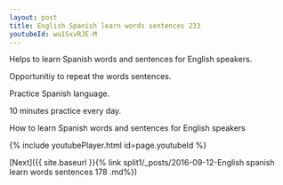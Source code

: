 ```yaml
---
layout: post
title: English Spanish learn words sentences 233 
youtubeId: wu1SxvRJE-M
---
```

 
 
Helps to learn Spanish words and sentences for English speakers.

Opportunitiy to repeat the words sentences. 

Practice Spanish language. 
 
10 minutes practice every day. 
 
How to learn Spanish words and sentences for English speakers 
 
{% include youtubePlayer.html id=page.youtubeId %}
 
 
[Next]({{ site.baseurl }}{% link  split1/_posts/2016-09-12-English spanish learn words sentences 178 .md%})
 

